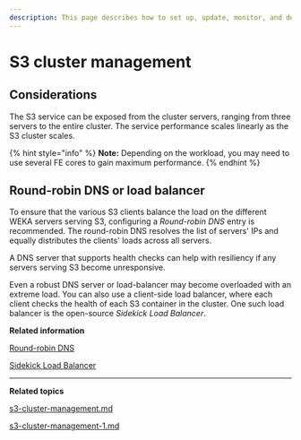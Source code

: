 ```yaml
---
description: This page describes how to set up, update, monitor, and delete an S3 cluster.
---
```


# S3 cluster management

## Considerations

The S3 service can be exposed from the cluster servers, ranging from three servers to the entire cluster. The service performance scales linearly as the S3 cluster scales.

{% hint style="info" %}
**Note:** Depending on the workload, you may need to use several FE cores to gain maximum performance.
{% endhint %}

## Round-robin DNS or load balancer

To ensure that the various S3 clients balance the load on the different WEKA servers serving S3, configuring a _Round-robin DNS_ entry is recommended. The round-robin DNS resolves the list of servers' IPs and equally distributes the clients' loads across all servers.

A DNS server that supports health checks can help with resiliency if any servers serving S3 become unresponsive.

Even a robust DNS server or load-balancer may become overloaded with an extreme load. You can also use a client-side load balancer, where each client checks the health of each S3 container in the cluster. One such load balancer is the open-source _Sidekick Load Balancer_.



**Related information**

[Round-robin DNS](https://en.wikipedia.org/wiki/Round-robin\_DNS)&#x20;

[Sidekick Load Balancer](https://github.com/minio/sidekick)

****

**Related topics**

[s3-cluster-management.md](s3-cluster-management.md "mention")

[s3-cluster-management-1.md](s3-cluster-management-1.md "mention")
